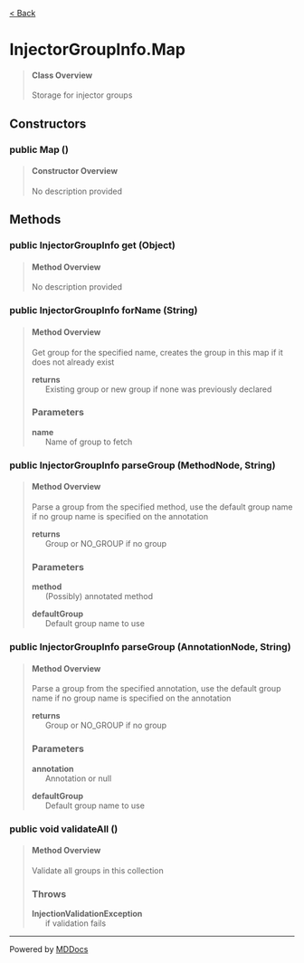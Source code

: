 [< Back](../README.md)
# InjectorGroupInfo.Map #
>#### Class Overview ####
>Storage for injector groups
## Constructors ##
### public Map () ###
>#### Constructor Overview ####
>No description provided
>
## Methods ##
### public InjectorGroupInfo get (Object) ###
>#### Method Overview ####
>No description provided
>
### public InjectorGroupInfo forName (String) ###
>#### Method Overview ####
>Get group for the specified name, creates the group in this map if
 it does not already exist
>
>**returns**<br />
>&nbsp;&nbsp;&nbsp;&nbsp;&nbsp;&nbsp;Existing group or new group if none was previously declared
>
>### Parameters ###
>**name**<br />
>&nbsp;&nbsp;&nbsp;&nbsp;&nbsp;&nbsp;Name of group to fetch
>
### public InjectorGroupInfo parseGroup (MethodNode, String) ###
>#### Method Overview ####
>Parse a group from the specified method, use the default group name
 if no group name is specified on the annotation
>
>**returns**<br />
>&nbsp;&nbsp;&nbsp;&nbsp;&nbsp;&nbsp;Group or NO_GROUP if no group
>
>### Parameters ###
>**method**<br />
>&nbsp;&nbsp;&nbsp;&nbsp;&nbsp;&nbsp;(Possibly) annotated method
>
>**defaultGroup**<br />
>&nbsp;&nbsp;&nbsp;&nbsp;&nbsp;&nbsp;Default group name to use
>
### public InjectorGroupInfo parseGroup (AnnotationNode, String) ###
>#### Method Overview ####
>Parse a group from the specified annotation, use the default group
 name if no group name is specified on the annotation
>
>**returns**<br />
>&nbsp;&nbsp;&nbsp;&nbsp;&nbsp;&nbsp;Group or NO_GROUP if no group
>
>### Parameters ###
>**annotation**<br />
>&nbsp;&nbsp;&nbsp;&nbsp;&nbsp;&nbsp;Annotation or null
>
>**defaultGroup**<br />
>&nbsp;&nbsp;&nbsp;&nbsp;&nbsp;&nbsp;Default group name to use
>
### public void validateAll () ###
>#### Method Overview ####
>Validate all groups in this collection
>
>### Throws ###
>**InjectionValidationException**<br />
>&nbsp;&nbsp;&nbsp;&nbsp;&nbsp;&nbsp;if validation fails
>

---
Powered by [MDDocs](https://github.com/VRCube/MDDocs)